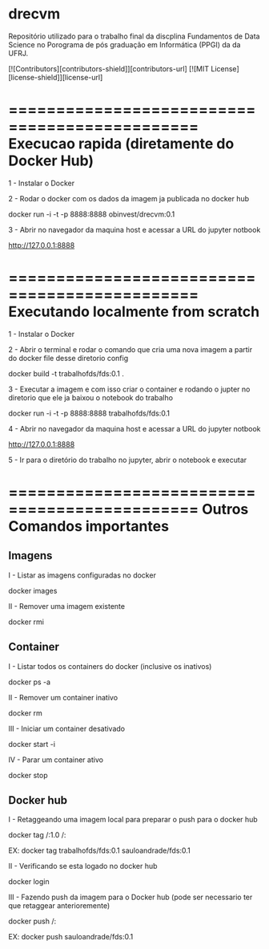 # drecvm
Repositório utilizado para o trabalho final da discplina Fundamentos de Data Science no Porograma de pós graduação em Informática (PPGI) da da UFRJ. 

[![Contributors][contributors-shield]][contributors-url]
[![MIT License][license-shield]][license-url]

==============================================
Execucao rapida (diretamente do Docker Hub)
==============================================
1 - Instalar o Docker

2 - Rodar o docker com os dados da imagem ja publicada no docker hub

docker run -i -t -p 8888:8888 obinvest/drecvm:0.1

3 - Abrir no navegador da maquina host e acessar a URL do jupyter notbook

http://127.0.0.1:8888

==============================================
Executando localmente from scratch
==============================================

1 - Instalar o Docker

2 - Abrir o terminal e rodar o comando que cria uma nova imagem a partir do docker file desse diretorio config
    
docker build -t trabalhofds/fds:0.1 .
    
3 - Executar a imagem e com isso criar o container e rodando o jupter no diretorio que ele ja baixou o notebook do trabalho

docker run -i -t -p 8888:8888 trabalhofds/fds:0.1 

4 - Abrir no navegador da maquina host e acessar a URL do jupyter notbook

http://127.0.0.1:8888

5 - Ir para o diretório do trabalho no jupyter, abrir o notebook e executar

==============================================
Outros Comandos importantes
==============================================

Imagens
-----------
I - Listar as imagens configuradas no docker

docker images

II - Remover uma imagem existente

docker rmi <ID-IMAGEM>

Container
-----------
I - Listar todos os containers do docker (inclusive os inativos)

docker ps -a

II - Remover um container inativo

docker rm <ID-CONTAINER>

III - Iniciar um container desativado

docker start -i <ID-CONTAINER>

IV - Parar um container ativo

docker stop <ID-CONTAINER>

Docker hub
-----------
I - Retaggeando uma imagem local para preparar o push para o docker hub

docker tag <USER-LOCAL>/<NOME-LOCA>:<TAG-LOCAL>1.0 <DOCKE-USER>/<REPOSITORIO>:<TAG>

EX: docker tag trabalhofds/fds:0.1 sauloandrade/fds:0.1

II - Verificando se esta logado no docker hub

docker login

III - Fazendo push da imagem para o Docker hub (pode ser necessario ter que retaggear anterioremente) 

docker push <DOCKE-USER>/<REPOSITORIO>:<TAG>

EX: docker push sauloandrade/fds:0.1
